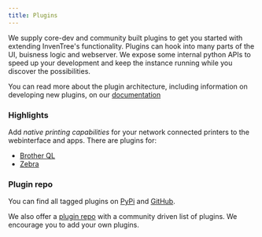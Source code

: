 ```yaml
---
title: Plugins
---
```

We supply core-dev and community built plugins to get you started with extending InvenTree's functionality. Plugins can hook into many parts of the UI, buisness logic and webserver.
We expose some internal python APIs to speed up your development and keep the instance running while you discover the possibilities.

You can read more about the plugin architecture, including information on developing new plugins, on our [documentation](https://docs.inventree.org/en/latest/extend/plugins/)

### Highlights

Add *native printing capabilities* for your network connected printers to the webinterface and apps. There are plugins for:
- [Brother QL](https://pypi.org/project/inventree-brother-plugin/)
- [Zebra](https://github.com/SergeoLacruz/inventree-zebra-plugin)

### Plugin repo

You can find all tagged plugins on [PyPi](https://pypi.org/search/?q=inventree-plugin) and [GitHub](https://github.com/topics/inventreeplugins).

We also offer a [plugin repo](../../plugins.html) with a community driven list of plugins. We encourage you to add your own plugins.
